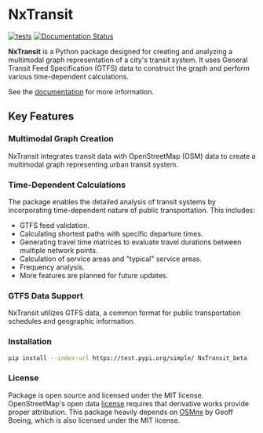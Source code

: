 # NxTransit

[![tests](https://github.com/chingiztob/NxTransit/actions/workflows/basic_tests.yml/badge.svg?event=push)](https://github.com/chingiztob/NxTransit/actions/workflows/basic_tests.yml)
[![Documentation Status](https://readthedocs.org/projects/nxtransit/badge/?version=latest)](https://nxtransit.readthedocs.io/en/latest/?badge=latest)

**NxTransit** is a Python package designed for creating and analyzing a multimodal graph representation of a city's transit system. It uses General Transit Feed Specification (GTFS) data to construct the graph and perform various time-dependent calculations.

See the [documentation](https://nxtransit.readthedocs.io/en/latest/) for more information.

## Key Features

### Multimodal Graph Creation
NxTransit integrates transit data with OpenStreetMap (OSM) data to create a multimodal graph representing urban transit system.

### Time-Dependent Calculations
The package enables the detailed analysis of transit systems by incorporating time-dependent nature of public transportation. This includes:

- GTFS feed validation.
- Calculating shortest paths with specific departure times.
- Generating travel time matrices to evaluate travel durations between multiple network points.
- Calculation of service areas and "typical" service areas.
- Frequency analysis.
- More features are planned for future updates.

### GTFS Data Support
NxTransit utilizes GTFS data, a common format for public transportation schedules and geographic information.

### Installation
```bash
pip install --index-url https://test.pypi.org/simple/ NxTransit_beta
```
### License
Package is open source and licensed under the MIT license. OpenStreetMap's open data [license](https://www.openstreetmap.org/copyright/) requires that derivative works provide proper attribution. This package heavily depends on [OSMnx](https://geoffboeing.com/publications/osmnx-complex-street-networks/) by Geoff Boeing, which is also licensed under the MIT license.
